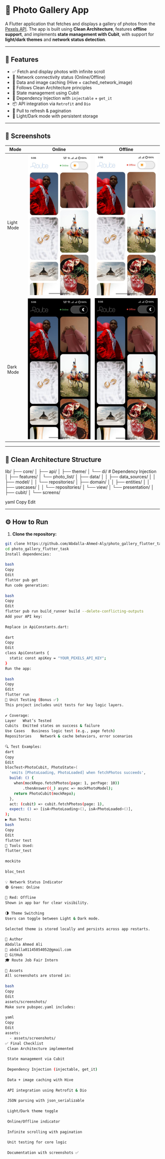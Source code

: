 # 📸 Photo Gallery App

A Flutter application that fetches and displays a gallery of photos from the [Pexels API](https://www.pexels.com/api/). The app is built using **Clean Architecture**, features **offline support**, and implements **state management with Cubit**, with support for **light/dark themes** and **network status detection**.

---

## 🚀 Features

- ✅ Fetch and display photos with infinite scroll
- 📶 Network connectivity status (Online/Offline)
- 💾 Data and image caching (Hive + cached_network_image)
- 🧱 Follows Clean Architecture principles
- 🧠 State management using Cubit
- 🔧 Dependency Injection with `injectable` + `get_it`
- 📦 API integration via `Retrofit` and `Dio`
- 🔄 Pull to refresh & pagination
- 🌙 Light/Dark mode with persistent storage

---

## 📱 Screenshots

| Mode       | Online                     | Offline                    |
|------------|----------------------------|----------------------------|
| Light Mode | ![Online Light](assets/screenshots/online-light.jpg) | ![Offline Light](assets/screenshots/offline-light.jpg) |
| Dark Mode  | ![Online Dark](assets/screenshots/online-dark.jpg)   | ![Offline Dark](assets/screenshots/offline-dark.jpg)   |

---

## 🧱 Clean Architecture Structure

lib/
├── core/
│ ├── api/
│ ├── theme/
│ └── di/ # Dependency Injection
│
├── features/
│ └── photo_list/
│ ├── data/
│ │ ├── data_sources/
│ │ ├── model/
│ │ └── repositories/
│ ├── domain/
│ │ ├── entities/
│ │ ├── usecases/
│ │ └── repositories/
│ └── view/
│ └── presentation/
│ ├── cubit/
│ └── screens/

yaml
Copy
Edit

---

## ⚙️ How to Run

1. **Clone the repository:**

```bash
git clone https://github.com/Abdalla-Ahmed-Aly/photo_gallery_flutter_task
cd photo_gallery_flutter_task
Install dependencies:

bash
Copy
Edit
flutter pub get
Run code generation:

bash
Copy
Edit
flutter pub run build_runner build --delete-conflicting-outputs
Add your API key:

Replace in ApiConstants.dart:

dart
Copy
Edit
class ApiConstants {
  static const apiKey = "YOUR_PEXELS_API_KEY";
}
Run the app:

bash
Copy
Edit
flutter run
🧪 Unit Testing (Bonus ✅)
This project includes unit tests for key logic layers.

✔️ Coverage:
Layer	What’s Tested
Cubits	Emitted states on success & failure
Use Cases	Business logic test (e.g., page fetch)
Repositories	Network & cache behaviors, error scenarios

🔍 Test Examples:
dart
Copy
Edit
blocTest<PhotoCubit, PhotoState>(
  'emits [PhotoLoading, PhotoLoaded] when fetchPhotos succeeds',
  build: () {
    when(mockRepo.fetchPhotos(page: 1, perPage: 10))
        .thenAnswer((_) async => mockPhotoModel);
    return PhotoCubit(mockRepo);
  },
  act: (cubit) => cubit.fetchPhotos(page: 1),
  expect: () => [isA<PhotoLoading>(), isA<PhotoLoaded>()],
);
▶️ Run Tests:
bash
Copy
Edit
flutter test
🧪 Tools Used:
flutter_test

mockito

bloc_test

💡 Network Status Indicator
🟢 Green: Online

🔴 Red: Offline
Shown in app bar for clear visibility.

🌗 Theme Switching
Users can toggle between Light & Dark mode.

Selected theme is stored locally and persists across app restarts.

👤 Author
Abdalla Ahmed Ali
📩 abdalla01145854052@gmail.com
🔗 GitHub
🎓 Route Job Fair Intern

📂 Assets
All screenshots are stored in:

bash
Copy
Edit
assets/screenshots/
Make sure pubspec.yaml includes:

yaml
Copy
Edit
assets:
  - assets/screenshots/
✅ Final Checklist
 Clean Architecture implemented

 State management via Cubit

 Dependency Injection (injectable, get_it)

 Data + image caching with Hive

 API integration using Retrofit & Dio

 JSON parsing with json_serializable

 Light/Dark theme toggle

 Online/Offline indicator

 Infinite scrolling with pagination

 Unit testing for core logic

 Documentation with screenshots ✅

